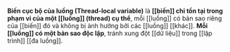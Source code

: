 **Biến cục bộ của luồng (Thread-local variable)** là **[[biến]] chỉ tồn tại trong phạm vi của một [[luồng]] (thread) cụ thể**, mỗi [[luồng]] có bản sao riêng của [[biến]] đó và không bị ảnh hưởng bởi các [[luồng]] [[khác]].
**Mỗi [[luồng]] có một bản sao độc lập**, tránh xung đột [[dữ liệu]] trong [[lập trình]] [[đa luồng]].